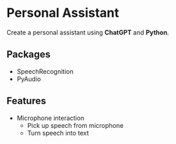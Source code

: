 # Personal Assistant

Create a personal assistant using **ChatGPT** and **Python**.

## Packages

- SpeechRecognition
- PyAudio

## Features

- Microphone interaction
  - Pick up speech from microphone
  - Turn speech into text

